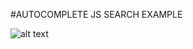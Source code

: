 #AUTOCOMPLETE JS SEARCH EXAMPLE

![alt text](https://i.ibb.co/WKkhrB0/Screen-Shot-2019-04-28-at-6-12-32-PM.png)

